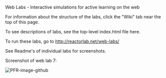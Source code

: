 Web Labs - Interactive simulations for active learning on the web

For information about the structure of the labs, click the "Wiki" tab near the top of this page.

To see descriptions of labs, see the top-level index.html file here.

To run these labs, go to http://reactorlab.net/web-labs/

See Readme's of individual labs for screenshots.

Screenshot of web lab 7:

![PFR-image-github](http://reactorlab.net/graphics/github_media/PFR-image-github.png)
